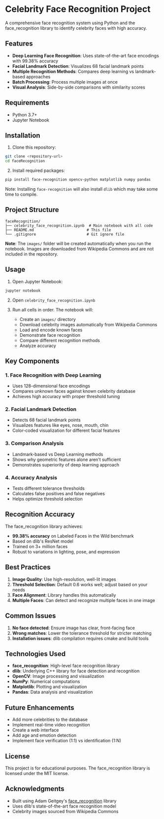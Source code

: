# Celebrity Face Recognition Project

A comprehensive face recognition system using Python and the face_recognition library to identify celebrity faces with high accuracy.

## Features

- **Deep Learning Face Recognition**: Uses state-of-the-art face encodings with 99.38% accuracy
- **Facial Landmark Detection**: Visualizes 68 facial landmark points
- **Multiple Recognition Methods**: Compares deep learning vs landmark-based approaches
- **Batch Processing**: Process multiple images at once
- **Visual Analysis**: Side-by-side comparisons with similarity scores

## Requirements

- Python 3.7+
- Jupyter Notebook

## Installation

1. Clone this repository:
```bash
git clone <repository-url>
cd faceRecognition
```

2. Install required packages:
```bash
pip install face-recognition opencv-python matplotlib numpy pandas
```

Note: Installing `face-recognition` will also install `dlib` which may take some time to compile.

## Project Structure

```
faceRecognition/
├── celebrity_face_recognition.ipynb  # Main notebook with all code
├── README.md                        # This file
└── .gitignore                       # Git ignore file
```

**Note**: The `images/` folder will be created automatically when you run the notebook. Images are downloaded from Wikipedia Commons and are not included in the repository.

## Usage

1. Open Jupyter Notebook:
```bash
jupyter notebook
```

2. Open `celebrity_face_recognition.ipynb`

3. Run all cells in order. The notebook will:
   - Create an `images/` directory
   - Download celebrity images automatically from Wikipedia Commons
   - Load and encode known faces
   - Demonstrate face recognition
   - Compare different recognition methods
   - Analyze accuracy

## Key Components

### 1. Face Recognition with Deep Learning
- Uses 128-dimensional face encodings
- Compares unknown faces against known celebrity database
- Achieves high accuracy with proper threshold tuning

### 2. Facial Landmark Detection
- Detects 68 facial landmark points
- Visualizes features like eyes, nose, mouth, chin
- Color-coded visualization for different facial features

### 3. Comparison Analysis
- Landmark-based vs Deep Learning methods
- Shows why geometric features alone aren't sufficient
- Demonstrates superiority of deep learning approach

### 4. Accuracy Analysis
- Tests different tolerance thresholds
- Calculates false positives and false negatives
- Helps optimize threshold selection

## Recognition Accuracy

The face_recognition library achieves:
- **99.38% accuracy** on Labeled Faces in the Wild benchmark
- Based on dlib's ResNet model
- Trained on 3+ million faces
- Robust to variations in lighting, pose, and expression

## Best Practices

1. **Image Quality**: Use high-resolution, well-lit images
2. **Threshold Selection**: Default 0.6 works well; adjust based on your needs
3. **Face Alignment**: Library handles this automatically
4. **Multiple Faces**: Can detect and recognize multiple faces in one image

## Common Issues

1. **No face detected**: Ensure image has clear, front-facing face
2. **Wrong matches**: Lower the tolerance threshold for stricter matching
3. **Installation issues**: dlib compilation requires cmake and build tools

## Technologies Used

- **face_recognition**: High-level face recognition library
- **dlib**: Underlying C++ library for face detection and recognition
- **OpenCV**: Image processing and visualization
- **NumPy**: Numerical computations
- **Matplotlib**: Plotting and visualization
- **Pandas**: Data analysis and visualization

## Future Enhancements

- Add more celebrities to the database
- Implement real-time video recognition
- Create a web interface
- Add age and emotion detection
- Implement face verification (1:1) vs identification (1:N)

## License

This project is for educational purposes. The face_recognition library is licensed under the MIT license.

## Acknowledgments

- Built using Adam Geitgey's [face_recognition](https://github.com/ageitgey/face_recognition) library
- Uses dlib's state-of-the-art face recognition model
- Celebrity images sourced from Wikipedia Commons
